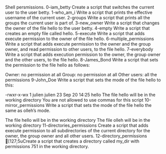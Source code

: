 Shell persmissions.
0-iam_betty Create a script that switches the current user to the user betty.
1-who_am_i Write a script that prints the effective username of the current user.
2-groups Write a script that prints all the groups the current user is part of.
3-new_owner Write a script that changes the owner of the file hello to the user betty.
4-empty Write a script that creates an empty file called hello.
5-execute Write a script that adds execute permission to the owner of the file hello.
6-multiple_permissions Write a script that adds execute permission to the owner and the group owner, and read permission to other users, to the file hello.
7-everybody Write a script that adds execution permission to the owner, the group owner and the other users, to the file hello.
8-James_Bond Write a script that sets the permission to the file hello as follows:

Owner: no permission at all
Group: no permission at all
Other users: all the permissions
9-John_Doe Write a script that sets the mode of the file hello to this:

-rwxr-x-wx 1 julien julien 23 Sep 20 14:25 hello
The file hello will be in the working directory
You are not allowed to use commas for this script
10-mirror_permissions Write a script that sets the mode of the file hello the same as olleh’s mode.

The file hello will be in the working directory
The file olleh will be in the working directory
11-directories_permissions Create a script that adds execute permission to all subdirectories of the current directory for the owner, the group owner and all other users.
12-directory_permissions [127;5uCreate a script that creates a directory called my_dir with permissions 751 in the working directory.
